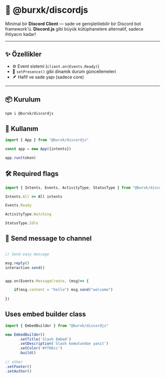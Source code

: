 # 🎯 @burxk/discordjs

Minimal bir **Discord Client** — sade ve genişletilebilir bir Discord bot framework'ü.
**Discord.js** gibi büyük kütüphanelere alternatif, sadece ihtiyacın kadar!

---

## ✨ Özellikler

- ⚙️ Event sistemi (`client.on(Events.Ready)`)
- 📡 `setPresence()` gibi dinamik durum güncellemeleri
- 🪶 Hafif ve sade yapı (sadece core)

---

## 📦 Kurulum

```bash
npm i @burxk/discordjs
```

## 🔨​  Kullanım

```js
import { App } from "@burxk/discordjs"

const app = new App({intents})

app.run(token)
```

## 🛠️​​ Required flags

```js
import { Intents, Events, ActivityType, StatusType } from "@burxk/discordjs"

Intents.All => All intents

Events.Ready

ActivityType.Watching

StatusType.Idle
```

## 🔨​  Send message to channel

```js

// Send easy message

msg.reply()
interaction.send()


app.on(Events.MessageCreate, (msg)=> {

	if(msg.content = "hello") msg.send("welcome")
	
})
```

## Uses embed builder class

```js
import { EmbedBuilder } from "@burxk/discordjs"

new EmbedBuilder()
	  .setTitle('Slash Embed')
      .setDescription('Slash komutundan yanıt')
      .setColor('#ff66cc')
	  .build()
	 
// other
.setFooter()
.setAuthor()
```

